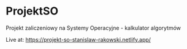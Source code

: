 # ProjektSO
Projekt zaliczeniowy na Systemy Operacyjne - kalkulator algorytmów

Live at:
https://projekt-so-stanislaw-rakowski.netlify.app/
